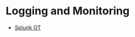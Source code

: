 # Logging and Monitoring

* [Splunk OT](https://www.splunk.com/en_us/iot/ics-ot-industrial-security.html)
